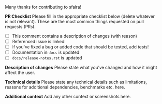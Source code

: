 Many thanks for contributing to sfaira!

**PR Checklist**
Please fill in the appropriate checklist below (delete whatever is not relevant). These are the most common things requested on pull requests (PRs).

 - [ ] This comment contains a description of changes (with reason)
 - [ ] Referenced issue is linked
 - [ ] If you've fixed a bug or added code that should be tested, add tests!
 - [ ] Documentation in `docs` is updated
 - [ ] `docs/release-notes.rst` is updated

**Description of changes**
Please state what you've changed and how it might affect the user.

**Technical details**
Please state any technical details such as limitations, reasons for additional dependencies, benchmarks etc. here.

**Additional context**
Add any other context or screenshots here.
